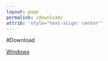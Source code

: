 ```yaml
---
layout: page
permalink: /download/
attrib: 'style="text-align: center"'
---
```



#Download

<p>
<a class="btn btn-primary btn-lg reverse-header" href="/assets/mg.latest.zip" 
	    role="button"><span class="glyphicon glyphicon-windows"></span>Windows </a>
</p>

